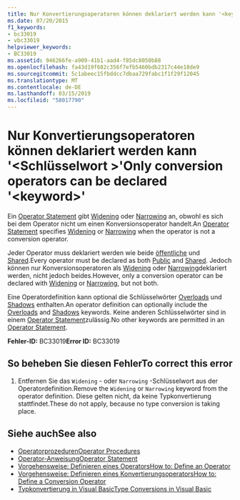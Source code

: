 ```yaml
---
title: Nur Konvertierungsoperatoren können deklariert werden kann '<keyword>"
ms.date: 07/20/2015
f1_keywords:
- bc33019
- vbc33019
helpviewer_keywords:
- BC33019
ms.assetid: 946266fe-a909-41b1-aad4-f85dc8050b88
ms.openlocfilehash: fa43d19f682c356f7efb5460bdb2317c44e18de9
ms.sourcegitcommit: 5c1abeec15fbddcc7dbaa729fabc1f1f29f12045
ms.translationtype: MT
ms.contentlocale: de-DE
ms.lasthandoff: 03/15/2019
ms.locfileid: "58017790"
---
```

# <a name="only-conversion-operators-can-be-declared-keyword"></a><span data-ttu-id="336b7-102">Nur Konvertierungsoperatoren können deklariert werden kann '\<Schlüsselwort >'</span><span class="sxs-lookup"><span data-stu-id="336b7-102">Only conversion operators can be declared '\<keyword>'</span></span>
<span data-ttu-id="336b7-103">Ein [Operator Statement](../../visual-basic/language-reference/statements/operator-statement.md) gibt [Widening](../../visual-basic/language-reference/modifiers/widening.md) oder [Narrowing](../../visual-basic/language-reference/modifiers/narrowing.md) an, obwohl es sich bei dem Operator nicht um einen Konversionsoperator handelt.</span><span class="sxs-lookup"><span data-stu-id="336b7-103">An [Operator Statement](../../visual-basic/language-reference/statements/operator-statement.md) specifies [Widening](../../visual-basic/language-reference/modifiers/widening.md) or [Narrowing](../../visual-basic/language-reference/modifiers/narrowing.md) when the operator is not a conversion operator.</span></span>  
  
 <span data-ttu-id="336b7-104">Jeder Operator muss deklariert werden wie beide [öffentliche](../../visual-basic/language-reference/modifiers/public.md) und [Shared](../../visual-basic/language-reference/modifiers/shared.md).</span><span class="sxs-lookup"><span data-stu-id="336b7-104">Every operator must be declared as both [Public](../../visual-basic/language-reference/modifiers/public.md) and [Shared](../../visual-basic/language-reference/modifiers/shared.md).</span></span> <span data-ttu-id="336b7-105">Jedoch können nur Konversionsoperatoren als [Widening](../../visual-basic/language-reference/modifiers/widening.md) oder [Narrowing](../../visual-basic/language-reference/modifiers/narrowing.md)deklariert werden, nicht jedoch beides.</span><span class="sxs-lookup"><span data-stu-id="336b7-105">However, only a conversion operator can be declared with [Widening](../../visual-basic/language-reference/modifiers/widening.md) or [Narrowing](../../visual-basic/language-reference/modifiers/narrowing.md), but not both.</span></span>  
  
 <span data-ttu-id="336b7-106">Eine Operatordefinition kann optional die Schlüsselwörter [Overloads](../../visual-basic/language-reference/modifiers/overloads.md) und [Shadows](../../visual-basic/language-reference/modifiers/shadows.md) enthalten.</span><span class="sxs-lookup"><span data-stu-id="336b7-106">An operator definition can optionally include the [Overloads](../../visual-basic/language-reference/modifiers/overloads.md) and [Shadows](../../visual-basic/language-reference/modifiers/shadows.md) keywords.</span></span> <span data-ttu-id="336b7-107">Keine anderen Schlüsselwörter sind in einem [Operator Statement](../../visual-basic/language-reference/statements/operator-statement.md)zulässig.</span><span class="sxs-lookup"><span data-stu-id="336b7-107">No other keywords are permitted in an [Operator Statement](../../visual-basic/language-reference/statements/operator-statement.md).</span></span>  
  
 <span data-ttu-id="336b7-108">**Fehler-ID:** BC33019</span><span class="sxs-lookup"><span data-stu-id="336b7-108">**Error ID:** BC33019</span></span>  
  
## <a name="to-correct-this-error"></a><span data-ttu-id="336b7-109">So beheben Sie diesen Fehler</span><span class="sxs-lookup"><span data-stu-id="336b7-109">To correct this error</span></span>  
  
1.  <span data-ttu-id="336b7-110">Entfernen Sie das `Widening` - oder `Narrowing` -Schlüsselwort aus der Operatordefinition.</span><span class="sxs-lookup"><span data-stu-id="336b7-110">Remove the `Widening` or `Narrowing` keyword from the operator definition.</span></span> <span data-ttu-id="336b7-111">Diese gelten nicht, da keine Typkonvertierung stattfindet.</span><span class="sxs-lookup"><span data-stu-id="336b7-111">These do not apply, because no type conversion is taking place.</span></span>  
  
## <a name="see-also"></a><span data-ttu-id="336b7-112">Siehe auch</span><span class="sxs-lookup"><span data-stu-id="336b7-112">See also</span></span>

- [<span data-ttu-id="336b7-113">Operatorprozeduren</span><span class="sxs-lookup"><span data-stu-id="336b7-113">Operator Procedures</span></span>](../../visual-basic/programming-guide/language-features/procedures/operator-procedures.md)
- [<span data-ttu-id="336b7-114">Operator-Anweisung</span><span class="sxs-lookup"><span data-stu-id="336b7-114">Operator Statement</span></span>](../../visual-basic/language-reference/statements/operator-statement.md)
- [<span data-ttu-id="336b7-115">Vorgehensweise: Definieren eines Operators</span><span class="sxs-lookup"><span data-stu-id="336b7-115">How to: Define an Operator</span></span>](../../visual-basic/programming-guide/language-features/procedures/how-to-define-an-operator.md)
- [<span data-ttu-id="336b7-116">Vorgehensweise: Definieren eines Konvertierungsoperators</span><span class="sxs-lookup"><span data-stu-id="336b7-116">How to: Define a Conversion Operator</span></span>](../../visual-basic/programming-guide/language-features/procedures/how-to-define-a-conversion-operator.md)
- [<span data-ttu-id="336b7-117">Typkonvertierung in Visual Basic</span><span class="sxs-lookup"><span data-stu-id="336b7-117">Type Conversions in Visual Basic</span></span>](../../visual-basic/programming-guide/language-features/data-types/type-conversions.md)

